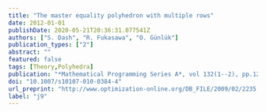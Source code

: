 ```yaml
---
title: "The master equality polyhedron with multiple rows"
date: 2012-01-01
publishDate: 2020-05-21T20:36:31.077541Z
authors: ["S. Dash", "R. Fukasawa", "O. Günlük"]
publication_types: ["2"]
abstract: ""
featured: false
tags: [Theory,Polyhedra]
publication: "*Mathematical Programming Series A*, vol 132(1--2), pp.125-151, 2012" 
doi: "10.1007/s10107-010-0384-4"
url_preprint: "http://www.optimization-online.org/DB_FILE/2009/02/2235.pdf"
label: "j9"
---
```



